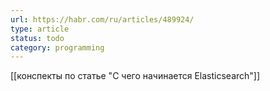 ```yaml
---
url: https://habr.com/ru/articles/489924/
type: article
status: todo
category: programming
---
```

[[конспекты по статье "С чего начинается Elasticsearch"]] 